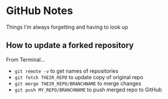 # GitHub Notes
Things I'm always forgetting and having to look up

## How to update a forked repository

From Terminal...

- `git remote -v` to get names of repositories
- `git fetch THEIR_REPO` to update copy of original repo
- `git merge THEIR_REPO/BRANCHNAME` to merge changes
- `git push MY_REPO/BRANCHNAME` to push merged repo to GitHub
